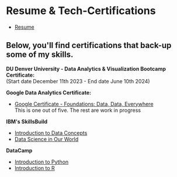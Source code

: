 # Resume & Tech-Certifications

- [Resume](https://github.com/vara-co/Tech-Certifications/blob/main/LMVS_DA_2024.pdf)

## **Below, you'll find certifications that back-up some of my skills.**

**DU Denver University - Data Analytics & Visualization Bootcamp Certificate:**  <br>
(Start date December 11th 2023 - End date June 10th 2024) <br>

**Google Data Analytics Certificate:** <br>
- [Google Certificate - Foundations: Data, Data, Everywhere](https://github.com/vara-co/Tech-Certifications/blob/main/Coursera%2045GZZLNM4F7T.png)<br>
This is one out of five. The rest are work in progress <br>

**IBM's SkillsBuild** <br>
- [Introduction to Data Concepts](https://github.com/vara-co/Tech-Certifications/blob/main/IBM_ITDC.png) <br>
- [Data Science in Our World](https://github.com/vara-co/Tech-Certifications/blob/main/IBM_DSIOW.png) <br>

**DataCamp** <br>
- [Introduction to Python](https://github.com/vara-co/Tech-Certifications/blob/main/DataCamp_IntroToPython.png) <br>
- [Introduction to R](https://github.com/vara-co/Tech-Certifications/blob/main/DataCamp_IntroToR.png) <br>
